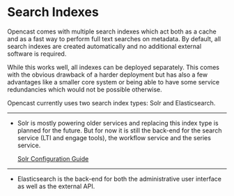 Search Indexes
==============

Opencast comes with multiple search indexes which act both as a cache and as a fast way to perform full text searches on
metadata. By default, all search indexes are created automatically and no additional external software is required.

While this works well, all indexes can be deployed separately. This comes with the obvious drawback of a harder
deployment but has also a few advantages like a smaller core system or being able to have some service redundancies
which would not be possible otherwise.

Opencast currently uses two search index types: Solr and Elasticsearch.

---

- Solr is mostly powering older services and replacing this index type is planned for the future. But for now it is
  still the back-end for the search service (LTI and engage tools), the workflow service and the series service.

    [Solr Configuration Guide](solr.md)

---

- Elasticsearch is the back-end for both the administrative user interface as well as the external API.


